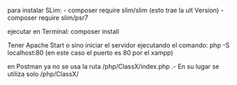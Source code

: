 para instalar SLim: - composer require slim/slim  (esto trae la ult Version)
                    - composer require slim/psr7


ejecutar en Terminal: composer install

Tener Apache Start o sino
iniciar el servidor ejecutando el comando: php -S localhost:80  (en este caso el puerto es 80 por el xampp)

en Postman ya no se usa la ruta /php/ClassX/index.php .-    En su lugar se utiliza solo /php/ClassX/